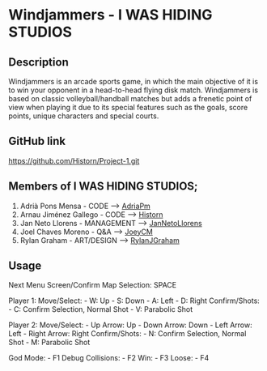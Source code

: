 # Windjammers - I WAS HIDING STUDIOS

## Description

Windjammers is an arcade sports game, in which the main objective of it is to win your opponent
in a head-to-head flying disk match. Windjammers is based on classic volleyball/handball matches 
but adds a frenetic point of view when playing it due to its special features such as the goals, 
score points, unique characters and special courts.

## GitHub link

https://github.com/Historn/Project-1.git

## Members of I WAS HIDING STUDIOS;

1. Adrià Pons Mensa - CODE --> [AdriaPm](https://github.com/AdriaPm)
2. Arnau Jiménez Gallego - CODE --> [Historn](https://github.com/Historn)
3. Jan Neto Llorens - MANAGEMENT --> 	[JanNetoLlorens](https://github.com/JanNetoLlorens)
4. Joel Chaves Moreno - Q&A --> [JoeyCM](https://github.com/JoeyCM)
5. Rylan Graham - ART/DESIGN --> 	[RylanJGraham](https://github.com/RylanJGraham)

## Usage

Next Menu Screen/Confirm Map Selection: SPACE

Player 1:
 Move/Select: - W: Up
	        - S: Down
	        - A: Left
	        - D: Right
Confirm/Shots: - C: Confirm Selection, Normal Shot
	         - V: Parabolic Shot

Player 2:
 Move/Select: - Up Arrow: Up
	        - Down Arrow: Down
	        - Left Arrow: Left
	        - Right Arrow: Right
Confirm/Shots: - N: Confirm Selection, Normal Shot
	         - M: Parabolic Shot 

God Mode: - F1
Debug Collisions: - F2
Win: - F3
Loose: - F4

